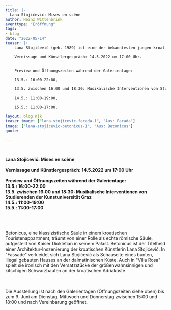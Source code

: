 ```yaml
---
title: |-
  Lana Stojićević: Mises en scène
author: Heinz Wittenbrink
eventtype: "Eröffnung"
tags:
- blog
date: "2022-05-14"
teaser: |+
    Lana Stojićević (geb. 1989) ist eine der bekanntesten jungen kroatischen Künstlerinnen. Im Rahmen der Galerientage eröffnen wir die Foto-Ausstellung "Mises en scène". Wir stellen drei Arbeiten vor, die ironisch mit architekturgeschichtlichen und Gender-Klischees spielen. Öffnungszeiten:

    Vernissage und Künstlergespräch: 14.5.2022 um 17:00 Uhr.


    Preview und Öffnungszeiten während der Galerientage:

    13.5.: 16:00-22:00,

    13.5. zwischen 16:00 und 18:30: Musikalische Interventionen von Studierenden der Kunstuniversität Graz.

    14.5.: 11:00-19:00,

    15.5.: 11:00-17:00.

layout: blog.njk
teaser_image: ["lana-stojicevic-facada-1", "Aus: Facada"]
image: ["lana-stojicevic-betonicus-1", "Aus: Betonicus"]
quote:

---
```

</br>


**Lana Stojićević: Mises en scène**
</br>
</br>
**Vernissage und Künstlergespräch: 14.5.2022 um 17:00 Uhr**
</br>
</br>
**Preview und Öffnungszeiten während der Galerientage:**
</br>
**13.5.: 16:00-22:00**
</br>
**13.5. zwischen 16:00 und 18:30: Musikalische Interventionen von Studierenden der Kunstuniversität Graz**
</br>
**14.5.: 11:00-19:00**
</br>
**15.5.: 11:00-17:00**



</br>
</br>

Betonicus, eine klassizistische Säule in einem kroatischen Touristenappartment, träumt von einer Rolle als echte römische Säule, aufgestellt von Kaiser Diokletian in seinem Palast. Betonicus ist der Titelheld einer Architektur-Inszenierung der kroatischen Künstlerin Lana Stojićević. In "Fassade" verkleidet sich Lana Stojićević als Schauseite eines bunten, illegal gebauten Hauses an der dalmatinischen Küste. Auch in "Villa Rosa" spielt sie ironisch mit den Versatzstücke der größenwahnsinnigen und kitschigen Schwarzbauten an der kroatischen Adriaküste.

</br>
</br>
Die Ausstellung ist nach den Galerientagen (Öffnungszeiten siehe oben) bis zum 9. Juni am Dienstag, Mittwoch und Donnerstag zwischen 15:00 und 18:00 und nach Vereinbarung geöffnet.
